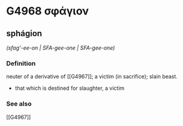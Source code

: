 # G4968 σφάγιον

## sphágion

_(sfag'-ee-on | SFA-gee-one | SFA-gee-one)_

### Definition

neuter of a derivative of [[G4967]]; a victim (in sacrifice); slain beast.

- that which is destined for slaughter, a victim

### See also

[[G4967]]

